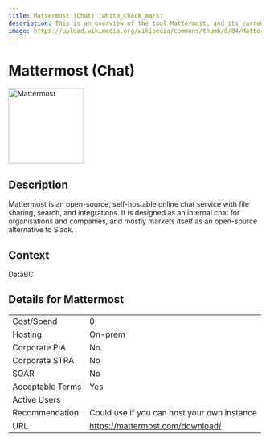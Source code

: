 ```yaml
---
title: Mattermost (Chat) :white_check_mark:
description: This is an overview of the tool Mattermost, and its current status  within BC Gov.
image: https://upload.wikimedia.org/wikipedia/commons/thumb/8/84/Mattermost_logo_horizontal.svg/800px-Mattermost_logo_horizontal.svg.png
---
```


# Mattermost (Chat)

<img src="https://upload.wikimedia.org/wikipedia/commons/thumb/8/84/Mattermost_logo_horizontal.svg/800px-Mattermost_logo_horizontal.svg.png" alt="Mattermost" width="150"/>

## Description
Mattermost is an open-source, self-hostable online chat service with file sharing, search, and integrations. It is designed as an internal chat for organisations and companies, and mostly markets itself as an open-source alternative to Slack.

## Context
DataBC

##  Details for Mattermost

|   |   |
|---|---|
|Cost/Spend   | 0  |
|Hosting   | On-prem  |
|Corporate PIA   | No  |
|Corporate STRA   | No   |
|SOAR   | No  |
|Acceptable Terms   | Yes  |
|Active Users   |   |
|Recommendation   |  Could use if you can host your own instance |
|URL   | https://mattermost.com/download/  |
